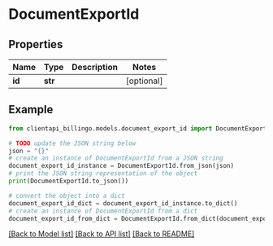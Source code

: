 # DocumentExportId


## Properties

Name | Type | Description | Notes
------------ | ------------- | ------------- | -------------
**id** | **str** |  | [optional] 

## Example

```python
from clientapi_billingo.models.document_export_id import DocumentExportId

# TODO update the JSON string below
json = "{}"
# create an instance of DocumentExportId from a JSON string
document_export_id_instance = DocumentExportId.from_json(json)
# print the JSON string representation of the object
print(DocumentExportId.to_json())

# convert the object into a dict
document_export_id_dict = document_export_id_instance.to_dict()
# create an instance of DocumentExportId from a dict
document_export_id_from_dict = DocumentExportId.from_dict(document_export_id_dict)
```
[[Back to Model list]](../README.md#documentation-for-models) [[Back to API list]](../README.md#documentation-for-api-endpoints) [[Back to README]](../README.md)



